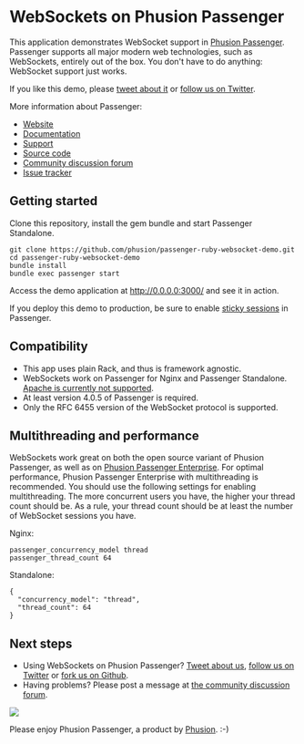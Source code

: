 # WebSockets on Phusion Passenger

This application demonstrates WebSocket support in [Phusion Passenger](https://www.phusionpassenger.com/). Passenger supports all major modern web technologies, such as WebSockets, entirely out of the box. You don't have to do anything: WebSocket support just works.

If you like this demo, please [tweet about it](https://twitter.com/share) or [follow us on Twitter](https://twitter.com/phusion_nl).

More information about Passenger:

 * [Website](https://www.phusionpassenger.com/)
 * [Documentation](https://www.phusionpassenger.com/library/)
 * [Support](https://www.phusionpassenger.com/support)
 * [Source code](https://github.com/phusion/passenger)
 * [Community discussion forum](https://groups.google.com/d/forum/phusion-passenger)
 * [Issue tracker](https://github.com/phusion/passenger/issues)

## Getting started

Clone this repository, install the gem bundle and start Passenger Standalone.

    git clone https://github.com/phusion/passenger-ruby-websocket-demo.git
    cd passenger-ruby-websocket-demo
    bundle install
    bundle exec passenger start

Access the demo application at http://0.0.0.0:3000/ and see it in action.

If you deploy this demo to production, be sure to enable [sticky sessions](https://www.phusionpassenger.com/library/config/nginx/reference/#passenger_sticky_sessions) in Passenger.

## Compatibility

 * This app uses plain Rack, and thus is framework agnostic.
 * WebSockets work on Passenger for Nginx and Passenger Standalone. [Apache is currently not supported](https://github.com/phusion/passenger/issues/1202).
 * At least version 4.0.5 of Passenger is required.
 * Only the RFC 6455 version of the WebSocket protocol is supported.

## Multithreading and performance

WebSockets work great on both the open source variant of Phusion Passenger, as well as on [Phusion Passenger Enterprise](https://www.phusionpassenger.com/enterprise). For optimal performance, Phusion Passenger Enterprise with multithreading is recommended. You should use the following settings for enabling multithreading. The more concurrent users you have, the higher your thread count should be. As a rule, your thread count should be at least the number of WebSocket sessions you have.

Nginx:

    passenger_concurrency_model thread
    passenger_thread_count 64

Standalone:

    {
      "concurrency_model": "thread",
      "thread_count": 64
    }

## Next steps

 * Using WebSockets on Phusion Passenger? [Tweet about us](https://twitter.com/share), [follow us on Twitter](https://twitter.com/phusion_nl) or [fork us on Github](https://github.com/phusion/passenger).
 * Having problems? Please post a message at [the community discussion forum](https://groups.google.com/d/forum/phusion-passenger).

[<img src="http://www.phusion.nl/assets/logo.png">](http://www.phusion.nl/)

Please enjoy Phusion Passenger, a product by [Phusion](http://www.phusion.nl/). :-)
